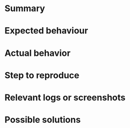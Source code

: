 # Summary
<!-- Just a short introduction to the problem -->


# Expected behaviour 
<!-- What should happen? -->


# Actual behavior
<!-- What does happen? -->


# Step to reproduce
<!-- How can someone reproduce the problem? --> 


# Relevant logs or screenshots
<!-- Any logs or screenshot you deem relevant to the bug -->


# Possible solutions
<!-- Any possible solutions come to mind? -->


